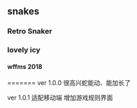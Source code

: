 ## snakes
### Retro Snaker
### lovely icy
#### wffms 2018
=======
ver 1.0.0
很高兴蛇能动、能加长了

ver 1.0.1
适配移动端 增加游戏规则界面
